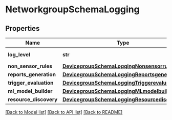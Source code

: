 # NetworkgroupSchemaLogging

## Properties
Name | Type | Description | Notes
------------ | ------------- | ------------- | -------------
**log_level** | **str** | Global log level | [optional] 
**non_sensor_rules** | [**DevicegroupSchemaLoggingNonsensorrules**](DevicegroupSchemaLoggingNonsensorrules.md) |  | [optional] 
**reports_generation** | [**DevicegroupSchemaLoggingReportsgeneration**](DevicegroupSchemaLoggingReportsgeneration.md) |  | [optional] 
**trigger_evaluation** | [**DevicegroupSchemaLoggingTriggerevaluation**](DevicegroupSchemaLoggingTriggerevaluation.md) |  | [optional] 
**ml_model_builder** | [**DevicegroupSchemaLoggingMLmodelbuilder**](DevicegroupSchemaLoggingMLmodelbuilder.md) |  | [optional] 
**resource_discovery** | [**DevicegroupSchemaLoggingResourcediscovery**](DevicegroupSchemaLoggingResourcediscovery.md) |  | [optional] 

[[Back to Model list]](../README.md#documentation-for-models) [[Back to API list]](../README.md#documentation-for-api-endpoints) [[Back to README]](../README.md)


